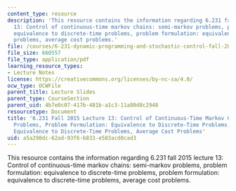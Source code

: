 ```yaml
---
content_type: resource
description: 'This resource contains the information regarding 6.231 fall 2015 lecture
  13: Control of continuous-time markov chains: semi-markov problems, problem formulation:
  equivalence to discrete-time problems, problem formulation: equivalence to discrete-time
  problems, average cost problems.'
file: /courses/6-231-dynamic-programming-and-stochastic-control-fall-2015/a5a298dc62ad93f6b833e583acd0cad3_MIT6_231F15_Lec13.pdf
file_size: 660557
file_type: application/pdf
learning_resource_types:
- Lecture Notes
license: https://creativecommons.org/licenses/by-nc-sa/4.0/
ocw_type: OCWFile
parent_title: Lecture Slides
parent_type: CourseSection
parent_uid: 4b7e0c07-417b-481b-a1c3-11a80d8c2948
resourcetype: Document
title: '6.231 Fall 2015 Lecture 13: Control of Continuous-Time Markov Chains: Semi-Markov
  Problems, Problem Formulation: Equivalence to Discrete-Time Problems, Problem Formulation:
  Equivalence to Discrete-Time Problems, Average Cost Problems'
uid: a5a298dc-62ad-93f6-b833-e583acd0cad3
---
```

This resource contains the information regarding 6.231 fall 2015 lecture 13: Control of continuous-time markov chains: semi-markov problems, problem formulation: equivalence to discrete-time problems, problem formulation: equivalence to discrete-time problems, average cost problems.